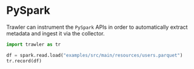 # PySpark
Trawler can instrument the `PySpark` APIs in order to automatically extract metadata and ingest it via the collector.

```python
import trawler as tr

df = spark.read.load("examples/src/main/resources/users.parquet")
tr.record(df)
```